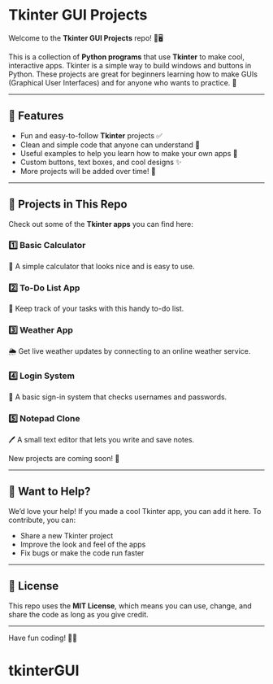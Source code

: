 # Tkinter GUI Projects

Welcome to the **Tkinter GUI Projects** repo! 🎨🖥️

This is a collection of **Python programs** that use **Tkinter** to make cool, interactive apps. Tkinter is a simple way to build windows and buttons in Python. These projects are great for beginners learning how to make GUIs (Graphical User Interfaces) and for anyone who wants to practice. 🚀

---

## 📌 Features
- Fun and easy-to-follow **Tkinter** projects ✅
- Clean and simple code that anyone can understand 🧩
- Useful examples to help you learn how to make your own apps 🎯
- Custom buttons, text boxes, and cool designs ✨
- More projects will be added over time! 🔄

---

## 📂 Projects in This Repo
Check out some of the **Tkinter apps** you can find here:

### 1️⃣ **Basic Calculator**
📱 A simple calculator that looks nice and is easy to use.

### 2️⃣ **To-Do List App**
📝 Keep track of your tasks with this handy to-do list.

### 3️⃣ **Weather App**
🌦️ Get live weather updates by connecting to an online weather service.

### 4️⃣ **Login System**
🔐 A basic sign-in system that checks usernames and passwords.

### 5️⃣ **Notepad Clone**
🖊️ A small text editor that lets you write and save notes.

New projects are coming soon! 🎉

---

## 🤝 Want to Help?
We’d love your help! If you made a cool Tkinter app, you can add it here. To contribute, you can:
- Share a new Tkinter project
- Improve the look and feel of the apps
- Fix bugs or make the code run faster

---

## 📜 License
This repo uses the **MIT License**, which means you can use, change, and share the code as long as you give credit.

---

Have fun coding! 🚀🎨

# tkinterGUI
